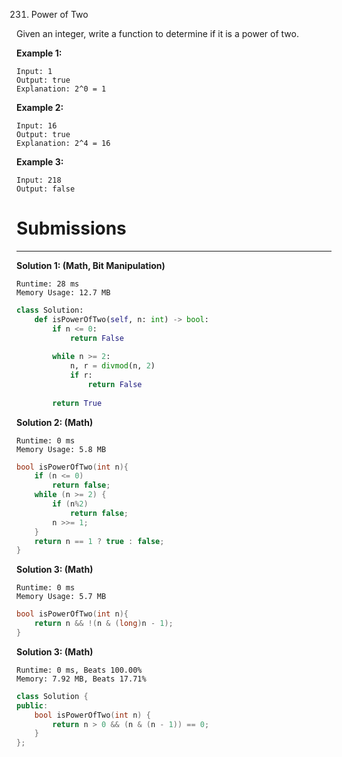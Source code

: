 231. Power of Two

Given an integer, write a function to determine if it is a power of two.

**Example 1:**
```
Input: 1
Output: true 
Explanation: 2^0 = 1
```

**Example 2:**
```
Input: 16
Output: true
Explanation: 2^4 = 16
```

**Example 3:**
```
Input: 218
Output: false
```

# Submissions
---
**Solution 1: (Math, Bit Manipulation)**
```
Runtime: 28 ms
Memory Usage: 12.7 MB
```
```python
class Solution:
    def isPowerOfTwo(self, n: int) -> bool:
        if n <= 0:
            return False
        
        while n >= 2:
            n, r = divmod(n, 2)
            if r:
                return False
        
        return True
```

**Solution 2: (Math)**
```
Runtime: 0 ms
Memory Usage: 5.8 MB
```
```c
bool isPowerOfTwo(int n){
    if (n <= 0)
        return false;
    while (n >= 2) {
        if (n%2)
            return false;
        n >>= 1;
    }
    return n == 1 ? true : false;
}
```

**Solution 3: (Math)**
```
Runtime: 0 ms
Memory Usage: 5.7 MB
```
```c
bool isPowerOfTwo(int n){
    return n && !(n & (long)n - 1);
}
```

**Solution 3: (Math)**
```
Runtime: 0 ms, Beats 100.00%
Memory: 7.92 MB, Beats 17.71%
```
```c++
class Solution {
public:
    bool isPowerOfTwo(int n) {
        return n > 0 && (n & (n - 1)) == 0;
    }
};
```
